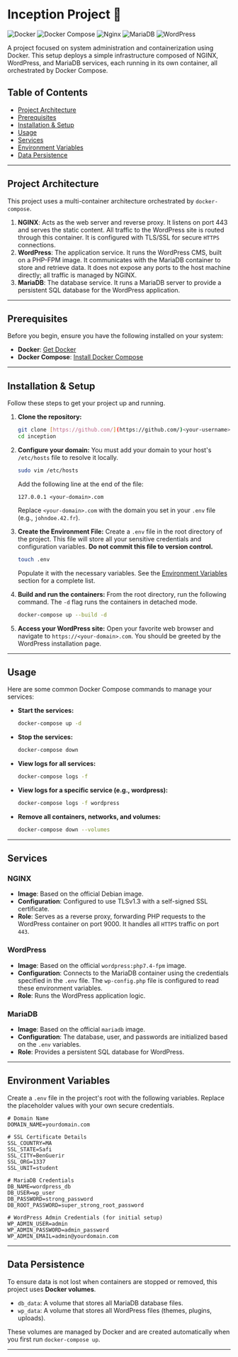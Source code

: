 # Inception Project 🚀

![Docker](https://img.shields.io/badge/docker-%230db7ed.svg?style=for-the-badge&logo=docker&logoColor=white)
![Docker Compose](https://img.shields.io/badge/docker--compose-2496ED?style=for-the-badge&logo=docker&logoColor=white)
![Nginx](https://img.shields.io/badge/nginx-%23009639.svg?style=for-the-badge&logo=nginx&logoColor=white)
![MariaDB](https://img.shields.io/badge/MariaDB-003545?style=for-the-badge&logo=mariadb&logoColor=white)
![WordPress](https://img.shields.io/badge/WordPress-%23117AC9.svg?style=for-the-badge&logo=WordPress&logoColor=white)

A project focused on system administration and containerization using Docker. This setup deploys a simple infrastructure composed of NGINX, WordPress, and MariaDB services, each running in its own container, all orchestrated by Docker Compose.

## Table of Contents
- [Project Architecture](#project-architecture)
- [Prerequisites](#prerequisites)
- [Installation & Setup](#installation--setup)
- [Usage](#usage)
- [Services](#services)
- [Environment Variables](#environment-variables)
- [Data Persistence](#data-persistence)

---

## Project Architecture

This project uses a multi-container architecture orchestrated by `docker-compose`.



1.  **NGINX**: Acts as the web server and reverse proxy. It listens on port 443 and serves the static content. All traffic to the WordPress site is routed through this container. It is configured with TLS/SSL for secure `HTTPS` connections.
2.  **WordPress**: The application service. It runs the WordPress CMS, built on a PHP-FPM image. It communicates with the MariaDB container to store and retrieve data. It does not expose any ports to the host machine directly; all traffic is managed by NGINX.
3.  **MariaDB**: The database service. It runs a MariaDB server to provide a persistent SQL database for the WordPress application.

---

## Prerequisites

Before you begin, ensure you have the following installed on your system:
* **Docker**: [Get Docker](https://docs.docker.com/get-docker/)
* **Docker Compose**: [Install Docker Compose](https://docs.docker.com/compose/install/)

---

## Installation & Setup

Follow these steps to get your project up and running.

1.  **Clone the repository:**
    ```bash
    git clone [https://github.com/](https://github.com/)<your-username>/inception.git
    cd inception
    ```

2.  **Configure your domain:**
    You must add your domain to your host's `/etc/hosts` file to resolve it locally.
    ```bash
    sudo vim /etc/hosts
    ```
    Add the following line at the end of the file:
    ```
    127.0.0.1 <your-domain>.com
    ```
    Replace `<your-domain>.com` with the domain you set in your `.env` file (e.g., `johndoe.42.fr`).

3.  **Create the Environment File:**
    Create a `.env` file in the root directory of the project. This file will store all your sensitive credentials and configuration variables. **Do not commit this file to version control.**
    ```bash
    touch .env
    ```
    Populate it with the necessary variables. See the [Environment Variables](#environment-variables) section for a complete list.

4.  **Build and run the containers:**
    From the root directory, run the following command. The `-d` flag runs the containers in detached mode.
    ```bash
    docker-compose up --build -d
    ```

5.  **Access your WordPress site:**
    Open your favorite web browser and navigate to `https://<your-domain>.com`. You should be greeted by the WordPress installation page.

---

## Usage

Here are some common Docker Compose commands to manage your services:

* **Start the services:**
    ```bash
    docker-compose up -d
    ```

* **Stop the services:**
    ```bash
    docker-compose down
    ```

* **View logs for all services:**
    ```bash
    docker-compose logs -f
    ```

* **View logs for a specific service (e.g., wordpress):**
    ```bash
    docker-compose logs -f wordpress
    ```

* **Remove all containers, networks, and volumes:**
    ```bash
    docker-compose down --volumes
    ```

---

## Services

### NGINX
* **Image**: Based on the official Debian image.
* **Configuration**: Configured to use TLSv1.3 with a self-signed SSL certificate.
* **Role**: Serves as a reverse proxy, forwarding PHP requests to the WordPress container on port 9000. It handles all `HTTPS` traffic on port `443`.

### WordPress
* **Image**: Based on the official `wordpress:php7.4-fpm` image.
* **Configuration**: Connects to the MariaDB container using the credentials specified in the `.env` file. The `wp-config.php` file is configured to read these environment variables.
* **Role**: Runs the WordPress application logic.

### MariaDB
* **Image**: Based on the official `mariadb` image.
* **Configuration**: The database, user, and passwords are initialized based on the `.env` variables.
* **Role**: Provides a persistent SQL database for WordPress.

---

## Environment Variables

Create a `.env` file in the project's root with the following variables. Replace the placeholder values with your own secure credentials.

```env
# Domain Name
DOMAIN_NAME=yourdomain.com

# SSL Certificate Details
SSL_COUNTRY=MA
SSL_STATE=Safi
SSL_CITY=BenGuerir
SSL_ORG=1337
SSL_UNIT=student

# MariaDB Credentials
DB_NAME=wordpress_db
DB_USER=wp_user
DB_PASSWORD=strong_password
DB_ROOT_PASSWORD=super_strong_root_password

# WordPress Admin Credentials (for initial setup)
WP_ADMIN_USER=admin
WP_ADMIN_PASSWORD=admin_password
WP_ADMIN_EMAIL=admin@yourdomain.com
```

---

## Data Persistence

To ensure data is not lost when containers are stopped or removed, this project uses **Docker volumes**.

* `db_data`: A volume that stores all MariaDB database files.
* `wp_data`: A volume that stores all WordPress files (themes, plugins, uploads).

These volumes are managed by Docker and are created automatically when you first run `docker-compose up`.

---
